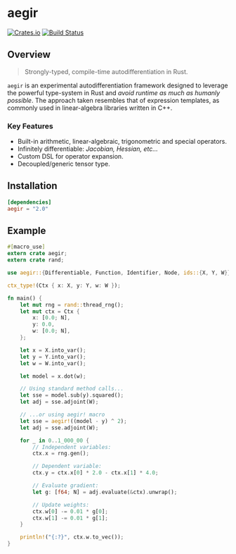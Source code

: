 # aegir

[![Crates.io](https://img.shields.io/crates/v/aegir.svg)](https://crates.io/crates/aegir)
[![Build Status](https://github.com/tspooner/aegir/actions/workflows/rust.yml/badge.svg)](https://github.com/tspooner/aegir/actions/workflows/rust.yml)

## Overview

> Strongly-typed, compile-time autodifferentiation in Rust.

`aegir` is an experimental autodifferentiation framework designed to leverage
the powerful type-system in Rust and _avoid runtime as much as humanly
possible_. The approach taken resembles that of expression templates, as
commonly used in linear-algebra libraries written in C++.

### Key Features
- Built-in arithmetic, linear-algebraic, trigonometric and special operators.
- Infinitely differentiable: _Jacobian, Hessian, etc..._
- Custom DSL for operator expansion.
- Decoupled/generic tensor type.

## Installation

```toml
[dependencies]
aegir = "2.0"
```

## Example

```rust
#[macro_use]
extern crate aegir;
extern crate rand;

use aegir::{Differentiable, Function, Identifier, Node, ids::{X, Y, W}};

ctx_type!(Ctx { x: X, y: Y, w: W });

fn main() {
    let mut rng = rand::thread_rng();
    let mut ctx = Ctx {
        x: [0.0; N],
        y: 0.0,
        w: [0.0; N],
    };

    let x = X.into_var();
    let y = Y.into_var();
    let w = W.into_var();

    let model = x.dot(w);

    // Using standard method calls...
    let sse = model.sub(y).squared();
    let adj = sse.adjoint(W);

    // ...or using aegir! macro
    let sse = aegir!((model - y) ^ 2);
    let adj = sse.adjoint(W);

    for _ in 0..1_000_00 {
        // Independent variables:
        ctx.x = rng.gen();

        // Dependent variable:
        ctx.y = ctx.x[0] * 2.0 - ctx.x[1] * 4.0;

        // Evaluate gradient:
        let g: [f64; N] = adj.evaluate(&ctx).unwrap();

        // Update weights:
        ctx.w[0] -= 0.01 * g[0];
        ctx.w[1] -= 0.01 * g[1];
    }

    println!("{:?}", ctx.w.to_vec());
}
```
